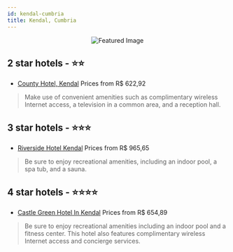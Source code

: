 ```yaml
---
id: kendal-cumbria
title: Kendal, Cumbria
---
```


<center><img src="https://i.travelapi.com/hotels/2000000/1600000/1594900/1594812/35ba335d_z.jpg" alt="Featured Image" /></center>


##  2 star hotels - ⭐️⭐️

-    [County Hotel, Kendal](https://us.hurb.com/hotels/kendal/county-hotel-kendal-JNP-JP820778?cmp=18055) Prices from R$ 622,92
   > Make use of convenient amenities such as complimentary wireless Internet access, a television in a common area, and a reception hall.

##  3 star hotels - ⭐️⭐️⭐️

-    [Riverside Hotel Kendal](https://us.hurb.com/hotels/kendal/riverside-hotel-kendal-JNP-JP909256?cmp=18055) Prices from R$ 965,65
   > Be sure to enjoy recreational amenities, including an indoor pool, a spa tub, and a sauna.

##  4 star hotels - ⭐️⭐️⭐️⭐️

-    [Castle Green Hotel In Kendal](https://us.hurb.com/hotels/kendal/castle-green-hotel-in-kendal-JNP-JP420863?cmp=18055) Prices from R$ 654,89
   > Be sure to enjoy recreational amenities including an indoor pool and a fitness center. This hotel also features complimentary wireless Internet access and concierge services.

